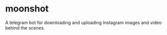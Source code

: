 # moonshot
A telegram bot for downloading and uploading Instagram images and video behind the scenes.

